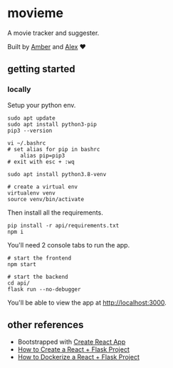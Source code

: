 # movieme

A movie tracker and suggester.

Built by [Amber](https://github.com/amberdonnelly) and [Alex](https://github.com/AlexHawkes) ❤️

## getting started

### locally

Setup your python env.
```
sudo apt update
sudo apt install python3-pip
pip3 --version

vi ~/.bashrc
# set alias for pip in bashrc
	alias pip=pip3
# exit with esc + :wq

sudo apt install python3.8-venv

# create a virtual env
virtualenv venv
source venv/bin/activate
```

Then install all the requirements.
```
pip install -r api/requirements.txt
npm i
```

You'll need 2 console tabs to run the app.
```
# start the frontend
npm start

# start the backend
cd api/
flask run --no-debugger
```

You'll be able to view the app at [http://localhost:3000](http://localhost:3000).

## other references

- Bootstrapped with [Create React App](https://github.com/facebook/create-react-app)
- [How to Create a React + Flask Project](https://blog.miguelgrinberg.com/post/how-to-create-a-react--flask-project)
- [How to Dockerize a React + Flask Project](https://blog.miguelgrinberg.com/post/how-to-dockerize-a-react-flask-project)
